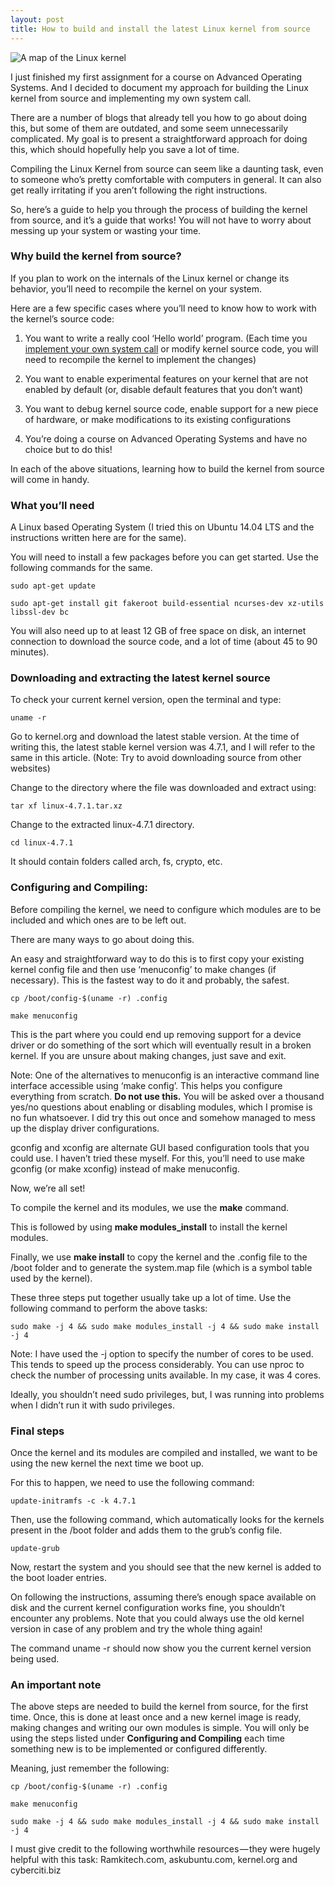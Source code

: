 ```yaml
---
layout: post
title: How to build and install the latest Linux kernel from source
---
```

![A map of the Linux kernel](bp1pic1.gif)

I just finished my first assignment for a course on Advanced Operating Systems. And I decided to document my approach for building the Linux kernel from source and implementing my own system call.

There are a number of blogs that already tell you how to go about doing this, but some of them are outdated, and some seem unnecessarily complicated. My goal is to present a straightforward approach for doing this, which should hopefully help you save a lot of time.

Compiling the Linux Kernel from source can seem like a daunting task, even to someone who’s pretty comfortable with computers in general. It can also get really irritating if you aren’t following the right instructions.

So, here’s a guide to help you through the process of building the kernel from source, and it’s a guide that works! You will not have to worry about messing up your system or wasting your time.

### Why build the kernel from source?
If you plan to work on the internals of the Linux kernel or change its behavior, you’ll need to recompile the kernel on your system.

Here are a few specific cases where you’ll need to know how to work with the kernel’s source code:

1. You want to write a really cool ‘Hello world’ program. (Each time you [implement your own system call](https://mon95.github.io/Implementing-a-system-call-in-linux-kernel-4-7-1/) or modify kernel source code, you will need to recompile the kernel to implement the changes)

2. You want to enable experimental features on your kernel that are not enabled by default (or, disable default features that you don’t want)

3. You want to debug kernel source code, enable support for a new piece of hardware, or make modifications to its existing configurations

4. You’re doing a course on Advanced Operating Systems and have no choice but to do this!

In each of the above situations, learning how to build the kernel from source will come in handy.

### What you’ll need
A Linux based Operating System (I tried this on Ubuntu 14.04 LTS and the instructions written here are for the same).

You will need to install a few packages before you can get started. Use the following commands for the same.

```
sudo apt-get update

sudo apt-get install git fakeroot build-essential ncurses-dev xz-utils libssl-dev bc
```

You will also need up to at least 12 GB of free space on disk, an internet connection to download the source code, and a lot of time (about 45 to 90 minutes).

### Downloading and extracting the latest kernel source
To check your current kernel version, open the terminal and type:

```
uname -r
```

Go to kernel.org and download the latest stable version. At the time of writing this, the latest stable kernel version was 4.7.1, and I will refer to the same in this article. (Note: Try to avoid downloading source from other websites)

Change to the directory where the file was downloaded and extract using:
  
```
tar xf linux-4.7.1.tar.xz
```

Change to the extracted linux-4.7.1 directory.

```
cd linux-4.7.1
```

It should contain folders called arch, fs, crypto, etc.

### Configuring and Compiling:
Before compiling the kernel, we need to configure which modules are to be included and which ones are to be left out.

There are many ways to go about doing this.

An easy and straightforward way to do this is to first copy your existing kernel config file and then use ‘menuconfig’ to make changes (if necessary). This is the fastest way to do it and probably, the safest.

```
cp /boot/config-$(uname -r) .config   

make menuconfig
```

This is the part where you could end up removing support for a device driver or do something of the sort which will eventually result in a broken kernel. If you are unsure about making changes, just save and exit.

Note: One of the alternatives to menuconfig is an interactive command line interface accessible using ‘make config’. This helps you configure everything from scratch. <b>Do not use this.</b> You will be asked over a thousand yes/no questions about enabling or disabling modules, which I promise is no fun whatsoever. I did try this out once and somehow managed to mess up the display driver configurations.

gconfig and xconfig are alternate GUI based configuration tools that you could use. I haven’t tried these myself. For this, you’ll need to use make gconfig (or make xconfig) instead of make menuconfig.

Now, we’re all set!

To compile the kernel and its modules, we use the <b>make</b> command.

This is followed by using <b>make modules_install</b> to install the kernel modules.

Finally, we use <b>make install</b> to copy the kernel and the .config file to the /boot folder and to generate the system.map file (which is a symbol table used by the kernel).

These three steps put together usually take up a lot of time. Use the following command to perform the above tasks:

```
sudo make -j 4 && sudo make modules_install -j 4 && sudo make install -j 4
```

Note: I have used the -j option to specify the number of cores to be used. This tends to speed up the process considerably. You can use nproc to check the number of processing units available. In my case, it was 4 cores.

Ideally, you shouldn’t need sudo privileges, but, I was running into problems when I didn’t run it with sudo privileges.

### Final steps
Once the kernel and its modules are compiled and installed, we want to be using the new kernel the next time we boot up.

For this to happen, we need to use the following command:

```
update-initramfs -c -k 4.7.1   
```

Then, use the following command, which automatically looks for the kernels present in the /boot folder and adds them to the grub’s config file.

```
update-grub  
```

Now, restart the system and you should see that the new kernel is added to the boot loader entries.

On following the instructions, assuming there’s enough space available on disk and the current kernel configuration works fine, you shouldn’t encounter any problems. Note that you could always use the old kernel version in case of any problem and try the whole thing again!

The command uname -r should now show you the current kernel version being used.

### An important note
The above steps are needed to build the kernel from source, for the first time. Once, this is done at least once and a new kernel image is ready, making changes and writing our own modules is simple. You will only be using the steps listed under <b>Configuring and Compiling</b> each time something new is to be implemented or configured differently.

Meaning, just remember the following:

```
cp /boot/config-$(uname -r) .config

make menuconfig

sudo make -j 4 && sudo make modules_install -j 4 && sudo make install -j 4
```

I must give credit to the following worthwhile resources — they were hugely helpful with this task: Ramkitech.com, askubuntu.com, kernel.org and cyberciti.biz
